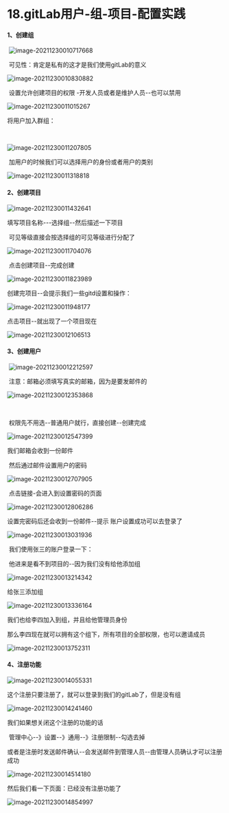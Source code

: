# 18.gitLab用户-组-项目-配置实践



#### 1、创建组

​	![image-20211230010717668](../../.vuepress/public/images/image-20211230010717668.png)



​	可见性：肯定是私有的这才是我们使用gitLab的意义

![image-20211230010830882](../../.vuepress/public/images/image-20211230010830882.png)



​	设置允许创建项目的权限 -开发人员或者是维护人员--也可以禁用

![image-20211230011015267](../../.vuepress/public/images/image-20211230011015267.png)



将用户加入群组：

​	

![image-20211230011207805](../../.vuepress/public/images/image-20211230011207805.png)



​	加用户的时候我们可以选择用户的身份或者用户的类别

![image-20211230011318818](../../.vuepress/public/images/image-20211230011318818.png)





#### 2、创建项目

![image-20211230011432641](../../.vuepress/public/images/image-20211230011432641.png)



填写项目名称---选择组--然后描述一下项目

​	可见等级直接会按选择组的可见等级进行分配了

![image-20211230011704076](../../.vuepress/public/images/image-20211230011704076.png)

​	点击创建项目--完成创建

![image-20211230011823989](../../.vuepress/public/images/image-20211230011823989.png)



创建完项目--会提示我们一些gitd设置和操作：

![image-20211230011948177](../../.vuepress/public/images/image-20211230011948177.png)



点击项目--就出现了一个项目现在

![image-20211230012106513](../../.vuepress/public/images/image-20211230012106513.png)







#### 3、创建用户

​	![image-20211230012212597](../../.vuepress/public/images/image-20211230012212597.png)



​	注意：邮箱必须填写真实的邮箱，因为是要发邮件的

![image-20211230012353868](../../.vuepress/public/images/image-20211230012353868.png)

​	

​	权限先不用选--普通用户就行，直接创建--创建完成

![image-20211230012547399](../../.vuepress/public/images/image-20211230012547399.png)



我们邮箱会收到一份邮件

​	然后通过邮件设置用户的密码

![image-20211230012707905](../../.vuepress/public/images/image-20211230012707905.png)



​	点击链接-会进入到设置密码的页面

![image-20211230012806286](../../.vuepress/public/images/image-20211230012806286.png)



设置完密码后还会收到一份邮件--提示 账户设置成功可以去登录了

![image-20211230013031936](../../.vuepress/public/images/image-20211230013031936.png)



​	我们使用张三的账户登录一下：

​		他进来是看不到项目的--因为我们没有给他添加组

![image-20211230013214342](../../.vuepress/public/images/image-20211230013214342.png)



给张三添加组

![image-20211230013336164](../../.vuepress/public/images/image-20211230013336164.png)



我们也给李四加入到组，并且给他管理员身份

​		那么李四现在就可以拥有这个组下，所有项目的全部权限，也可以邀请成员

![image-20211230013752311](../../.vuepress/public/images/image-20211230013752311.png)





#### 4、注册功能

![image-20211230014055331](../../.vuepress/public/images/image-20211230014055331.png)



这个注册只要注册了，就可以登录到我们的gitLab了，但是没有组

![image-20211230014241460](../../.vuepress/public/images/image-20211230014241460.png)



我们如果想关闭这个注册的功能的话

​		管理中心--》设置--》通用--》注册限制--勾选去掉

​		或者是注册时发送邮件确认--会发送邮件到管理人员--由管理人员确认才可以注册成功

![image-20211230014514180](../../.vuepress/public/images/image-20211230014514180.png)





然后我们看一下页面：已经没有注册功能了

![image-20211230014854997](../../.vuepress/public/images/image-20211230014854997.png)































